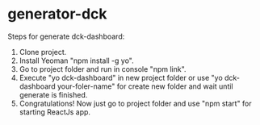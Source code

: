 # generator-dck
Steps for generate dck-dashboard:
1. Clone project.
2. Install Yeoman "npm install -g yo".
3. Go to project folder and run in console "npm link".
4. Execute "yo dck-dashboard" in new project folder or use "yo dck-dashboard your-foler-name" for create new folder and wait until generate is finished.
5. Congratulations! Now just go to project folder and use "npm start" for starting ReactJs app.
